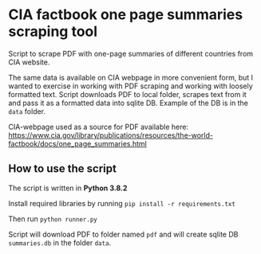 # CIA factbook one page summaries scraping tool

Script to scrape PDF with one-page summaries of different countries from CIA website.

The same data is available on CIA webpage in more convenient form, but I wanted to exercise in working with PDF scraping and working with loosely formatted text.
Script downloads PDF to local folder, scrapes text from it and pass it as a formatted data into sqlite DB.
Example of the DB is in the ```data``` folder.

CIA-webpage used as a source for PDF available here:
https://www.cia.gov/library/publications/resources/the-world-factbook/docs/one_page_summaries.html


## How to use the script

The script is written in **Python 3.8.2**

Install required libraries by running ```pip install -r requirements.txt```

Then run ```python runner.py```

Script will download PDF to folder named `pdf` and will create sqlite DB `summaries.db` in the folder `data`.


